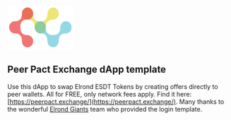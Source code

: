 <img id="pic128540" width="150" height="100" 
src="/public/logos/LOGO_HD_Img.png" >

## Peer Pact Exchange dApp template 

Use this dApp to swap Elrond ESDT Tokens by creating offers directly to peer wallets. All for FREE, only network fees apply. Find it here: [https://peerpact.exchange/](https://peerpact.exchange/). 
Many thanks to the wonderful <a href="https://elrondgiants.com/">Elrond Giants</a> team who provided the login template. 

